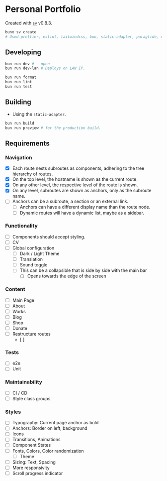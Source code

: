 # Personal Portfolio

Created with [`sv`](https://github.com/sveltejs/cli) v0.8.3.

```bash
bunx sv create
# Used prettier, eslint, tailwindcss, bun, static-adapter, paraglide, mdsvex... (TODO)
```

## Developing

```bash
bun run dev # --open
bun run dev-lan # Deploys on LAN IP.

bun run format
bun run lint
bun run test
```

## Building

- Using the `static-adapter`.

```bash
bun run build
bun run preview # for the production build.
```

## Requirements

### Navigation
- [x] Each route nests subroutes as components, adhering to the tree hierarchy of routes.
- [x] On the top level, the hostname is shown as the current route.
- [x] On any other level, the respective level of the route is shown.
- [x] On any level, subroutes are shown as anchors, only as the subroute name.
- [ ] Anchors can be a subroute, a section or an external link.
  - [ ] Anchors can have a different display name than the route node.
  - [ ] Dynamic routes will have a dynamic list, maybe as a sidebar.

### Functionality
- [ ] Components should accept styling.
- [ ] CV
- [ ] Global configuration
  - [ ] Dark / Light Theme
  - [ ] Translation
  - [ ] Sound toggle
  - [ ] This can be a collapsible that is side by side with the main bar
    - [ ] Opens towards the edge of the screen

### Content
- [ ] Main Page
- [ ] About
- [ ] Works
- [ ] Blog
- [ ] Shop
- [ ] Donate
- [ ] Restructure routes
  - [ ] 

### Tests
  - [ ] e2e
  - [ ] Unit

### Maintainability
  - [ ] CI / CD
  - [ ] Style class groups

### Styles
  - [ ] Typography: Current page anchor as bold
  - [ ] Anchors: Border on left, background
  - [ ] Icons
  - [ ] Transitions, Animations
  - [ ] Component States
  - [ ] Fonts, Colors, Color randomization
    - [ ] Theme
  - [ ] Sizing: Text, Spacing
  - [ ] More responsivity
  - [ ] Scroll progress indicator
